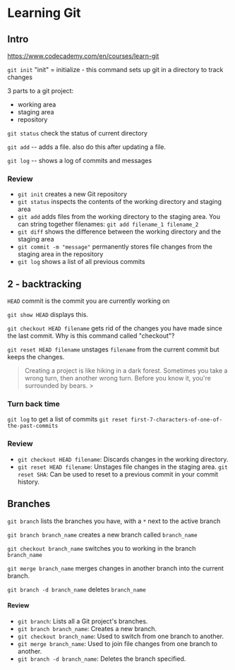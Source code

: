 # Learning Git

## Intro
https://www.codecademy.com/en/courses/learn-git

```git init``` "init" = initialize - this command sets up git in a directory to  track changes

3 parts to a git project:
* working area
* staging area
* repository

```git status``` check the status of current directory

```git add``` -- adds a file. also do this after updating a file.

```git log``` -- shows a log of commits and messages

### Review
* ```git init``` creates a new Git repository
* ```git status``` inspects the contents of the working directory and staging area
* ```git add``` adds files from the working directory to the staging area. You can string together filenames: ```git add filename_1 filename_2```
* ```git diff``` shows the difference between the working directory and the staging area
* ```git commit -m "message"``` permanently stores file changes from the staging area in the repository
* ```git log``` shows a list of all previous commits

## 2 - backtracking

```HEAD``` commit is the commit you are currently working on

```git show HEAD``` displays this.

```git checkout HEAD filename``` gets rid of the changes you have made since the last commit. Why is this command called "checkout"?

```git reset HEAD filename``` unstages ```filename``` from the current commit but keeps the changes.

> Creating a project is like hiking in a dark forest. Sometimes you take a wrong turn, then another wrong turn. Before you know it, you're surrounded by bears. >

### Turn back time

```git log``` to get a list of commits
```git reset first-7-characters-of-one-of-the-past-commits```

### Review

* ```git checkout HEAD filename```: Discards changes in the working directory.
* ```git reset HEAD filename```: Unstages file changes in the staging area.
```git reset SHA```: Can be used to reset to a previous commit in your commit history.

## Branches

```git branch``` lists the branches you have, with a ```*``` next to the active branch

```git branch branch_name``` creates a new branch called ```branch_name```

```git checkout branch_name``` switches you to working in the branch ```branch_name```

```git merge branch_name``` merges changes in another branch into the current branch.

```git branch -d branch_name``` deletes ```branch_name```

#### Review
* ```git branch```: Lists all a Git project's branches.
* ```git branch branch_name```: Creates a new branch.
* ```git checkout branch_name```: Used to switch from one branch to another.
* ```git merge branch_name```: Used to join file changes from one branch to another.
* ```git branch -d branch_name```: Deletes the branch specified.






